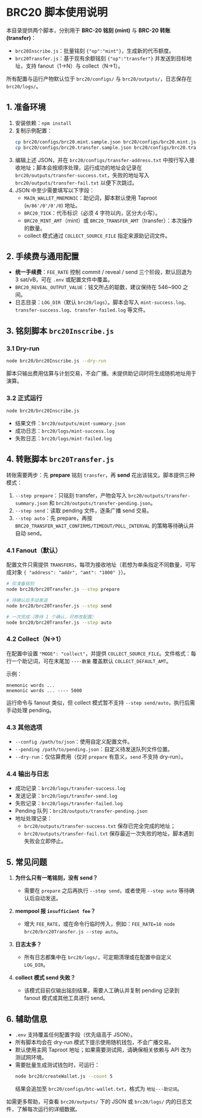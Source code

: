 # BRC20 脚本使用说明

本目录提供两个脚本，分别用于 **BRC-20 铭刻 (mint)** 与 **BRC-20 转账 (transfer)**：

- `brc20Inscribe.js`：批量铭刻 `{"op":"mint"}`，生成新的代币额度。
- `brc20Transfer.js`：基于现有余额铭刻 `{"op":"transfer"}` 并发送到目标地址，支持 fanout（1→N）与 collect（N→1）。

所有配置与运行产物默认位于 `brc20/configs/` 与 `brc20/outputs/`，日志保存在 `brc20/logs/`。

## 1. 准备环境

1. 安装依赖：`npm install`
2. 复制示例配置：
   ```bash
   cp brc20/configs/brc20.mint.sample.json brc20/configs/brc20.mint.json
   cp brc20/configs/brc20.transfer.sample.json brc20/configs/brc20.transfer.json
   ```
3. 编辑上述 JSON，并在 `brc20/configs/transfer-address.txt` 中按行写入接收地址；脚本会按顺序处理，运行成功的地址会记录在 `brc20/outputs/transfer-success.txt`，失败的地址写入 `brc20/outputs/transfer-fail.txt` 以便下次跳过。
4. JSON 中至少需要填写以下字段：
    - `MAIN_WALLET_MNEMONIC`：助记词，脚本默认使用 Taproot (`m/86'/0'/0'/0`) 地址。
    - `BRC20_TICK`：代币标识（必须 4 字符以内，区分大小写）。
    - `BRC20_MINT_AMT`（mint）或 `BRC20_TRANSFER_AMT`（transfer）：本次操作的数量。
    - collect 模式通过 `COLLECT_SOURCE_FILE` 指定来源助记词文件。

## 2. 手续费与通用配置

- **统一手续费**：`FEE_RATE` 控制 commit / reveal / send 三个阶段，默认回退为 3 sat/vB，可在 `.env` 或配置文件中覆盖。
- `BRC20_REVEAL_OUTPUT_VALUE`：铭文所占的聪数，建议保持在 546~900 之间。
- 日志目录：`LOG_DIR`（默认 `brc20/logs`）。脚本会写入 `mint-success.log`、`transfer-success.log`、`transfer-failed.log` 等文件。

## 3. 铭刻脚本 `brc20Inscribe.js`

### 3.1 Dry-run

```bash
node brc20/brc20Inscribe.js --dry-run
```

脚本只输出费用估算与计划交易，不会广播。未提供助记词时将生成随机地址用于演算。

### 3.2 正式运行

```bash
node brc20/brc20Inscribe.js
```

- 结果文件：`brc20/outputs/mint-summary.json`
- 成功日志：`brc20/logs/mint-success.log`
- 失败日志：`brc20/logs/mint-failed.log`

## 4. 转账脚本 `brc20Transfer.js`

转账需要两步：先 **prepare** 铭刻 `transfer`，再 **send** 花出该铭文。脚本提供三种模式：

1. `--step prepare`：只铭刻 transfer，产物会写入 `brc20/outputs/transfer-summary.json` 和 `brc20/outputs/transfer-pending.json`。
2. `--step send`：读取 pending 文件，逐条广播 send 交易。
3. `--step auto`：先 prepare，再按 `BRC20_TRANSFER_WAIT_CONFIRMS/TIMEOUT/POLL_INTERVAL` 的策略等待确认并自动 send。

### 4.1 Fanout（默认）

配置文件只需提供 `TRANSFERS`，每项为接收地址（若想为单条指定不同数量，可写成对象 `{ "address": "addr", "amt": "1000" }`）。

```bash
# 仅准备铭刻
node brc20/brc20Transfer.js --step prepare

# 待确认后手动发送
node brc20/brc20Transfer.js --step send

# 一次完成（等待 1 个确认，可修改配置）
node brc20/brc20Transfer.js --step auto
```

### 4.2 Collect（N→1）

在配置中设置 `"MODE": "collect"`，并提供 `COLLECT_SOURCE_FILE`。文件格式：每行一个助记词，可在末尾加 `----数量` 覆盖默认 `COLLECT_DEFAULT_AMT`。

示例：
```
mnemonic words ...
mnemonic words ... ---- 5000
```

运行命令与 fanout 类似，但 collect 模式暂不支持 `--step send/auto`，执行后需手动处理 pending。

### 4.3 其他选项

- `--config /path/to/json`：使用自定义配置文件。
- `--pending /path/to/pending.json`：自定义待发送队列文件位置。
- `--dry-run`：仅估算费用（仅对 `prepare` 有意义，`send` 不支持 dry-run）。

### 4.4 输出与日志

- 成功记录：`brc20/logs/transfer-success.log`
- 发送记录：`brc20/logs/transfer-send.log`
- 失败记录：`brc20/logs/transfer-failed.log`
- Pending 队列：`brc20/outputs/transfer-pending.json`
- 地址处理记录：
    - `brc20/outputs/transfer-success.txt` 保存已完全完成的地址；
    - `brc20/outputs/transfer-fail.txt` 保存最近一次失败的地址，脚本遇到失败会立即停止。

## 5. 常见问题

1. **为什么只有一笔铭刻，没有 send？**
    - 需要在 `prepare` 之后再执行 `--step send`，或者使用 `--step auto` 等待确认后自动发送。

2. **mempool 报 `insufficient fee`？**
    - 增大 `FEE_RATE`，或在命令行临时传入，例如：`FEE_RATE=10 node brc20/brc20Transfer.js --step auto`。

3. **日志太多？**
    - 所有日志都集中在 `brc20/logs/`，可定期清理或在配置中自定义 `LOG_DIR`。

4. **collect 模式 send 失败？**
    - 该模式目前仅输出铭刻结果，需要人工确认并复制 pending 记录到 fanout 模式或其他工具进行 send。

## 6. 辅助信息

- `.env` 支持覆盖任何配置字段（优先级高于 JSON）。
- 所有脚本均会在 dry-run 模式下提示使用随机钱包，不会广播交易。
- 默认使用主网 Taproot 地址；如果需要测试网，请确保相关依赖与 API 改为测试网环境。
- 需要批量生成测试钱包时，可运行：
  ```bash
  node brc20/createWallet.js --count 5
  ```
  结果会追加至 `brc20/configs/btc-wallet.txt`，格式为 `地址---助记词`。

如需更多帮助，可查看 `brc20/outputs/` 下的 JSON 或 `brc20/logs/` 内的日志文件，了解每次运行的详细数据。
